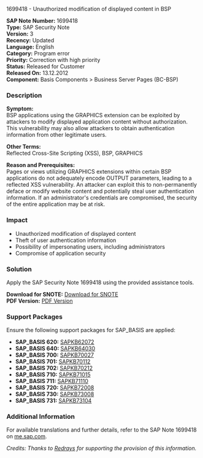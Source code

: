 1699418 - Unauthorized modification of displayed content in BSP

**SAP Note Number:** 1699418  
**Type:** SAP Security Note  
**Version:** 3  
**Recency:** Updated  
**Language:** English  
**Category:** Program error  
**Priority:** Correction with high priority  
**Status:** Released for Customer  
**Released On:** 13.12.2012  
**Component:** Basis Components > Business Server Pages (BC-BSP)

### Description

**Symptom:**  
BSP applications using the GRAPHICS extension can be exploited by attackers to modify displayed application content without authorization. This vulnerability may also allow attackers to obtain authentication information from other legitimate users.

**Other Terms:**  
Reflected Cross-Site Scripting (XSS), BSP, GRAPHICS

**Reason and Prerequisites:**  
Pages or views utilizing GRAPHICS extensions within certain BSP applications do not adequately encode OUTPUT parameters, leading to a reflected XSS vulnerability. An attacker can exploit this to non-permanently deface or modify website content and potentially steal user authentication information. If an administrator's credentials are compromised, the security of the entire application may be at risk.

### Impact

- Unauthorized modification of displayed content
- Theft of user authentication information
- Possibility of impersonating users, including administrators
- Compromise of application security

### Solution

Apply the SAP Security Note 1699418 using the provided assistance tools.

**Download for SNOTE:** [Download for SNOTE](https://notesdownloads.sap.com/note/0040000010098452017)  
**PDF Version:** [PDF Version](https://me.sap.com/sap/support/sfm/notes/print/0001699418?language=en-US&token=7C3BB068D308DDE1E72CF337B28049A5)

### Support Packages

Ensure the following support packages for SAP_BASIS are applied:

- **SAP_BASIS 620:** [SAPKB62072](https://me.sap.com/supportpackage/SAPKB62072)
- **SAP_BASIS 640:** [SAPKB64030](https://me.sap.com/supportpackage/SAPKB64030)
- **SAP_BASIS 700:** [SAPKB70027](https://me.sap.com/supportpackage/SAPKB70027)
- **SAP_BASIS 701:** [SAPKB70112](https://me.sap.com/supportpackage/SAPKB70112)
- **SAP_BASIS 702:** [SAPKB70212](https://me.sap.com/supportpackage/SAPKB70212)
- **SAP_BASIS 710:** [SAPKB71015](https://me.sap.com/supportpackage/SAPKB71015)
- **SAP_BASIS 711:** [SAPKB71110](https://me.sap.com/supportpackage/SAPKB71110)
- **SAP_BASIS 720:** [SAPKB72008](https://me.sap.com/supportpackage/SAPKB72008)
- **SAP_BASIS 730:** [SAPKB73008](https://me.sap.com/supportpackage/SAPKB73008)
- **SAP_BASIS 731:** [SAPKB73104](https://me.sap.com/supportpackage/SAPKB73104)

### Additional Information

For available translations and further details, refer to the SAP Note 1699418 on [me.sap.com](https://me.sap.com/).

*Credits: Thanks to [Redrays](https://redrays.io) for supporting the provision of this information.*